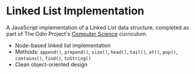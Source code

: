 # Linked List Implementation



A JavaScript implementation of a Linked List data structure, completed as part of The Odin Project's [Computer Science](https://www.theodinproject.com/paths/full-stack-javascript/courses/javascript/lessons/linked-lists) curriculum.


- Node-based linked list implementation
- Methods: `append()`, `prepend()`, `size()`, `head()`, `tail()`, `at()`, `pop()`, `contains()`, `find()`, `toString()`
- Clean object-oriented design
